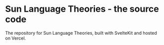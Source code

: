 # Sun Language Theories - the source code

The repository for Sun Language Theories, built with SvelteKit and hosted on Vercel.